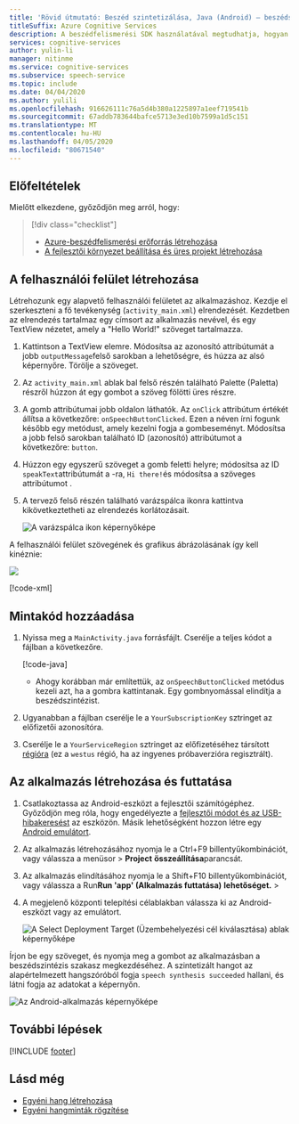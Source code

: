 ```yaml
---
title: 'Rövid útmutató: Beszéd szintetizálása, Java (Android) – beszédszolgáltatás'
titleSuffix: Azure Cognitive Services
description: A beszédfelismerési SDK használatával megtudhatja, hogyan szintetizálható a beszéd nyelvbeszéd e-alapú nyelvben Android on
services: cognitive-services
author: yulin-li
manager: nitinme
ms.service: cognitive-services
ms.subservice: speech-service
ms.topic: include
ms.date: 04/04/2020
ms.author: yulili
ms.openlocfilehash: 916626111c76a5d4b380a1225897a1eef719541b
ms.sourcegitcommit: 67addb783644bafce5713e3ed10b7599a1d5c151
ms.translationtype: MT
ms.contentlocale: hu-HU
ms.lasthandoff: 04/05/2020
ms.locfileid: "80671540"
---
```

## <a name="prerequisites"></a>Előfeltételek

Mielőtt elkezdene, győződjön meg arról, hogy:

> [!div class="checklist"]
> * [Azure-beszédfelismerési erőforrás létrehozása](../../../../get-started.md)
> * [A fejlesztői környezet beállítása és üres projekt létrehozása](../../../../quickstarts/setup-platform.md?tabs=android&pivots=programming-language-java)

## <a name="create-user-interface"></a>A felhasználói felület létrehozása

Létrehozunk egy alapvető felhasználói felületet az alkalmazáshoz. Kezdje el szerkeszteni a fő tevékenység (`activity_main.xml`) elrendezését. Kezdetben az elrendezés tartalmaz egy címsort az alkalmazás nevével, és egy TextView nézetet, amely a "Hello World!" szöveget tartalmazza.

1. Kattintson a TextView elemre. Módosítsa az azonosító attribútumát a jobb `outputMessage`felső sarokban a lehetőségre, és húzza az alsó képernyőre. Törölje a szöveget.

1. Az `activity_main.xml` ablak bal felső részén található Palette (Paletta) részről húzzon át egy gombot a szöveg fölötti üres részre.

1. A gomb attribútumai jobb oldalon láthatók. Az `onClick` attribútum értékét állítsa a következőre: `onSpeechButtonClicked`. Ezen a néven írni fogunk később egy metódust, amely kezelni fogja a gombeseményt.  Módosítsa a jobb felső sarokban található ID (azonosító) attribútumot a következőre: `button`.

1. Húzzon egy egyszerű szöveget a gomb feletti helyre; módosítsa az ID `speakText`attribútumát a -ra, `Hi there!`és módosítsa a szöveges attribútumot .

1. A tervező felső részén található varázspálca ikonra kattintva kikövetkeztetheti az elrendezés korlátozásait.


    ![A varázspálca ikon képernyőképe](~/articles/cognitive-services/Speech-Service/media/sdk/qs-java-android-10-infer-layout-constraints.png)

A felhasználói felület szövegének és grafikus ábrázolásának így kell kinéznie:

![](~/articles/cognitive-services/Speech-Service/media/sdk/qs-java-android-11-2-tts-gui.png)

[!code-xml[](~/samples-cognitive-services-speech-sdk/quickstart/java/android/text-to-speech/app/src/main/res/layout/activity_main.xml)]

## <a name="add-sample-code"></a>Mintakód hozzáadása

1. Nyissa meg a `MainActivity.java` forrásfájlt. Cserélje a teljes kódot a fájlban a következőre.

   [!code-java[](~/samples-cognitive-services-speech-sdk/quickstart/java/android/text-to-speech/app/src/main/java/com/microsoft/cognitiveservices/speech/samples/quickstart/MainActivity.java#code)]

   * Ahogy korábban már említettük, az `onSpeechButtonClicked` metódus kezeli azt, ha a gombra kattintanak. Egy gombnyomással elindítja a beszédszintézist.

1. Ugyanabban a fájlban cserélje le a `YourSubscriptionKey` sztringet az előfizetői azonosítóra.

1. Cserélje le a `YourServiceRegion` sztringet az előfizetéséhez társított [régióra](~/articles/cognitive-services/Speech-Service/regions.md) (ez a `westus` régió, ha az ingyenes próbaverzióra regisztrált).

## <a name="build-and-run-the-app"></a>Az alkalmazás létrehozása és futtatása

1. Csatlakoztassa az Android-eszközt a fejlesztői számítógéphez. Győződjön meg róla, hogy engedélyezte a [fejlesztői módot és az USB-hibakeresést](https://developer.android.com/studio/debug/dev-options) az eszközön. Másik lehetőségként hozzon létre egy [Android emulátort](https://developer.android.com/studio/run/emulator).

1. Az alkalmazás létrehozásához nyomja le a Ctrl+F9 billentyűkombinációt, vagy válassza a menüsor > **Project** **összeállítása**parancsát.

1. Az alkalmazás elindításához nyomja le a Shift+F10 billentyűkombinációt, vagy válassza a Run**Run 'app' (Alkalmazás futtatása)** **lehetőséget.** > 

1. A megjelenő központi telepítési célablakban válassza ki az Android-eszközt vagy az emulátort.

   ![A Select Deployment Target (Üzembehelyezési cél kiválasztása) ablak képernyőképe](~/articles/cognitive-services/Speech-Service/media/sdk/qs-java-android-12-deploy.png)

Írjon be egy szöveget, és nyomja meg a gombot az alkalmazásban a beszédszintézis szakasz megkezdéséhez. A szintetizált hangot az alapértelmezett hangszóróból fogja `speech synthesis succeeded` hallani, és látni fogja az adatokat a képernyőn.

![Az Android-alkalmazás képernyőképe](~/articles/cognitive-services/Speech-Service/media/sdk/qs-java-android-13-2-gui-on-device-tts.png)

## <a name="next-steps"></a>További lépések

[!INCLUDE [footer](./footer.md)]

## <a name="see-also"></a>Lásd még

- [Egyéni hang létrehozása](~/articles/cognitive-services/Speech-Service/how-to-custom-voice-create-voice.md)
- [Egyéni hangminták rögzítése](~/articles/cognitive-services/Speech-Service/record-custom-voice-samples.md)
